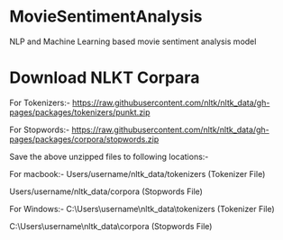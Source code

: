 # MovieSentimentAnalysis
NLP and Machine Learning based movie sentiment analysis model

# Download NLKT Corpara

For Tokenizers:- 
https://raw.githubusercontent.com/nltk/nltk_data/gh-pages/packages/tokenizers/punkt.zip

For Stopwords:-
https://raw.githubusercontent.com/nltk/nltk_data/gh-pages/packages/corpora/stopwords.zip

Save the above unzipped files to following locations:-

For macbook:- 
⁨Users/username/nltk_data/tokenizers    (Tokenizer File)

⁨Users/username/nltk_data/corpora       (Stopwords File)

For Windows:-
C:\Users\username\nltk_data\tokenizers    (Tokenizer File)

C:\Users\username\nltk_data\corpora       (Stopwords File)
